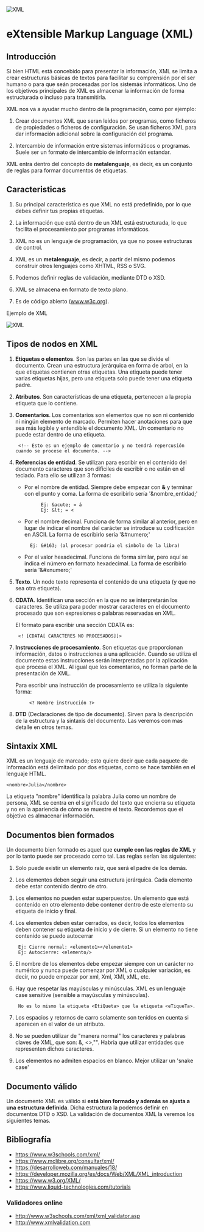 ![XML](img/logo_xml.png "Aprende XML!!")

# eXtensible Markup Language (XML)

## Introducción

Si bien HTML está concebido para presentar la información, XML se limita a crear estructuras básicas de textos para facilitar su comprensión por el ser humano o para que seán procesadas por los sistemás informáticos. Uno de los objetivos principales de XML es almacenar la información de forma estructurada o incluso para transmitirla.

XML nos va a ayudar mucho dentro de la programación, como por ejemplo:

1. Crear documentos XML que seran leidos por programas, como ficheros de propiedades o ficheros de configuración. Se usan ficheros XML para dar información adicional sobre la configuración del programa. 

2. Intercambio de información entre sistemas informáticos o programas. Suele ser un formato de intercambio de información estandar.

XML entra dentro del concepto de **metalenguaje**, es decir, es un conjunto de reglas para formar documentos de etiquetas.

## Caracteristicas

1. Su principal característica es que XML no está predefinido, por lo que debes definir tus propias etiquetas.

2. La información que está dentro de un XML está estructurada, lo que facilita el procesamiento por programas informáticos.

3. XML no es un lenguaje de programación, ya que no posee estructuras de control.

4. XML es un <b>metalenguaje</b>, es decir, a partir del mismo podemos construir otros lenguajes como XHTML, RSS o SVG.

5. Podemos definir reglas de validación, mediante DTD o XSD.

6. XML se almacena en formato de texto plano.

7. Es de código abierto (www.w3c.org).

Ejemplo de XML

![XML](img/xml1.jpg "XML de ejemplo")

## Tipos de nodos en XML

1. **Etiquetas o elementos**. Son las partes en las que se divide el documento. Crean una estructura jerárquica en forma de arbol, en la que etiquetas contienen otras etiquetas. Una etiqueta puede tener varias etiquetas hijas, pero una etiqueta solo puede tener una etiqueta padre.

2. **Atributos**. Son características de una etiqueta, pertenecen a la propia etiqueta que lo
contiene.

3. **Comentarios**. Los comentarios son elementos que no son ni contenido ni ningún elemento de marcado. Permiten hacer anotaciones para que sea más legible y entendible el documento XML. Un comentario no puede estar dentro de una etiqueta.

        <!-- Esto es un ejemplo de comentario y no tendrá repercusión cuando se procese el documento. -->

4. **Referencias de entidad**. Se utilizan para escribir en el contenido del documento caracteres
que son difíciles de escribir o no están en el teclado. Para ello se utilizan 3 formas:

    - Por el nombre de entidad. Siempre debe empezar con **&** y terminar con el punto y coma. La forma de escribirlo sería '&nombre_entidad;'
            
                Ej: &acute; = á
                Ej: &lt; = < 

    - Por el nombre decimal. Funciona de forma similar al anterior, pero en lugar de indicar el nombre del carácter se introduce su codificación en ASCII. La forma de escribirlo sería '&#numero;'

            Ej: &#163; (al procesar pondria el simbolo de la libra)

    - Por el valor hexadecimal. Funciona de forma similar, pero aquí se indica el número en formato hexadecimal. La forma de escribirlo sería '&#xnumero;'

5. **Texto**. Un nodo texto representa el contenido de una etiqueta (y que no sea otra etiqueta).

6. **CDATA**. Identifican una sección en la que no se interpretarán los caracteres. Se utiliza para poder mostrar caracteres en el documento procesado que son expresiones o palabras reservadas en XML.

    El formato para escribir una sección CDATA es:

        <! [CDATA[ CARACTERES NO PROCESADOS]]>

7. **Instrucciones de procesamiento**. Son etiquetas que proporcionan información, datos o instrucciones a una aplicación. Cuando se utiliza el documento estas instrucciones serán interpretadas por la aplicación que procesa el XML. Al igual que los comentarios, no forman parte de la presentación de XML.

    Para escribir una instrucción de procesamiento se utiliza la siguiente forma:

            <? Nombre instrucción ?>

8. **DTD** (Declaraciones de tipo de documento). Sirven para la descripción de la estructura y la sintaxis del documento. Las veremos con mas detalle en otros temas.

## Sintaxix XML

XML es un lenguaje de marcado; esto quiere decir que cada paquete de información está delimitado por dos etiquetas, como se hace también en el lenguaje HTML.

    <nombre>Julia</nombre>

La etiqueta "nombre" identifica la palabra Julia como un nombre de persona, XML se centra en el significado del texto que encierra su etiqueta y no en la apariencia de cómo se muestre el texto. Recordemos que el objetivo es almacenar información.

## Documentos bien formados

Un documento bien formado es aquel que **cumple con las reglas de XML** y por lo tanto puede ser procesado como tal. Las reglas serían las siguientes:

1. Solo puede existir un elemento raíz, que será el padre de los demás.

2. Los elementos deben seguir una estructura jerárquica. Cada elemento debe estar contenido dentro de otro.

3. Los elementos no pueden estar superpuestos. Un elemento que está contenido en otro elemento debe contener dentro de este elemento su etiqueta de inicio y final.

4. Los elementos deben estar cerrados, es decir, todos los elementos deben contener su etiqueta de inicio y de cierre. Si un elemento no tiene contenido se puedo autocerrar

        Ej: Cierre normal: <elemento1></elemento1>
        Ej: Autocierre: <elemento/>

5. El nombre de los elementos debe empezar siempre con un carácter no numérico y nunca puede comenzar por XML o cualquier variación, es decir, no puede empezar por xml, Xml, XMl, xML, etc.

6. Hay que respetar las mayúsculas y minúsculas. XML es un lenguaje case sensitive (sensible a mayúsculas y minúsculas). 

        No es lo mismo la etiqueta <EtiQueta> que la etiqueta <eTiqueTa>.

7. Los espacios y retornos de carro solamente son tenidos en cuenta si aparecen en el valor de un atributo.

8. No se pueden utilizar de "manera normal" los caracteres y palabras claves de XML, que son: &, <>,"". Habria que utilizar entidades que representen dichos caracteres.

9. Los elementos no admiten espacios en blanco. Mejor utilizar un 'snake case'

## Documento válido

Un documento XML es válido si **está bien formado y además se ajusta a una estructura definida**. Dicha estructura la podemos definir en documentos DTD o XSD. La validación de documentos XML la veremos los siguientes temas.

## Bibliografía

- <https://www.w3schools.com/xml/>
- <https://www.mclibre.org/consultar/xml/>
- <https://desarrolloweb.com/manuales/18/>
- <https://developer.mozilla.org/es/docs/Web/XML/XML_introduction>
- <https://www.w3.org/XML/>
- <https://www.liquid-technologies.com/tutorials>

### Validadores online

- <http://www.w3schools.com/xml/xml_validator.asp>
- <http://www.xmlvalidation.com> 




